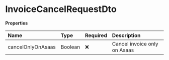 # InvoiceCancelRequestDto

**Properties**

| Name              | Type    | Required | Description                  |
| :---------------- | :------ | :------- | :--------------------------- |
| cancelOnlyOnAsaas | Boolean | ❌       | Cancel invoice only on Asaas |

<!-- This file was generated by liblab | https://liblab.com/ -->
